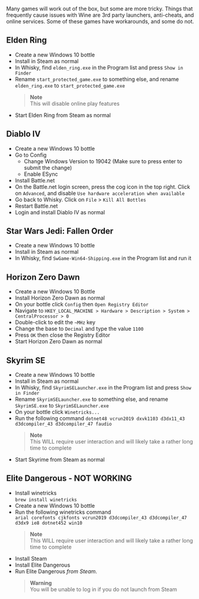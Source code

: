 Many games will work out of the box, but some are more tricky. Things that frequently cause issues with Wine are 3rd party launchers, anti-cheats, and online services. Some of these games have workarounds, and some do not.

## Elden Ring
- Create a new Windows 10 bottle
- Install in Steam as normal
- In Whisky, find `elden_ring.exe` in the Program list and press `Show in Finder`
- Rename `start_protected_game.exe` to something else, and rename `elden_ring.exe` to `start_protected_game.exe`
  > **Note**\
  > This will disable online play features
- Start Elden Ring from Steam as normal

## Diablo IV
- Create a new Windows 10 bottle
- Go to Config
  - Change Windows Version to 19042 (Make sure to press enter to submit the change)
  - Enable ESync
- Install Battle.net
- On the Battle.net login screen, press the cog icon in the top right. Click on `Advanced`, and disable `Use hardware acceleration when available`
- Go back to Whisky. Click on `File` > `Kill All Bottles`
- Restart Battle.net
- Login and install Diablo IV as normal

## Star Wars Jedi: Fallen Order
- Create a new Windows 10 bottle
- Install in Steam as normal
- In Whisky, find `SwGame-Win64-Shipping.exe` in the Program list and run it

## Horizon Zero Dawn
- Create a new Windows 10 Bottle
- Install Horizon Zero Dawn as normal
- On your bottle click `Config` then `Open Registry Editor`
- Navigate to `HKEY_LOCAL_MACHINE > Hardware > Description > System > CentralProcessor > 0`
- Double-click to edit the `~MHz` key
- Change the base to `Decimal` and type the value `1100`
- Press `OK` then close the Registry Editor
- Start Horizon Zero Dawn as normal

## Skyrim SE
- Create a new Windows 10 bottle
- Install in Steam as normal
- In Whisky, find `SkyrimSELauncher.exe` in the Program list and press `Show in Finder`
- Rename `SkyrimSELauncher.exe` to something else, and rename `SkyrimSE.exe` to `SkyrimSELauncher.exe`
- On your bottle click `Winetricks...`
- Run the following command `dotnet48 vcrun2019 dxvk1103 d3dx11_43 d3dcompiler_43 d3dcompiler_47 faudio`
  > **Note**\
  > This WILL require user interaction and will likely take a rather long time to complete
- Start Skyrime from Steam as normal

## Elite Dangerous - NOT WORKING
- Install winetricks\
  `brew install winetricks`
- Create a new Windows 10 bottle
- Run the following winetricks command\
  `arial corefonts cjkfonts vcrun2019 d3dcompiler_43 d3dcompiler_47 d3dx9 ie8 dotnet452 win10`
  > **Note**\
  > This WILL require user interaction and will likely take a rather long time to complete
- Install Steam
- Install Elite Dangerous
- Run Elite Dangerous *from Steam*.
  > **Warning**\
  > You will be unable to log in if you do not launch from Steam